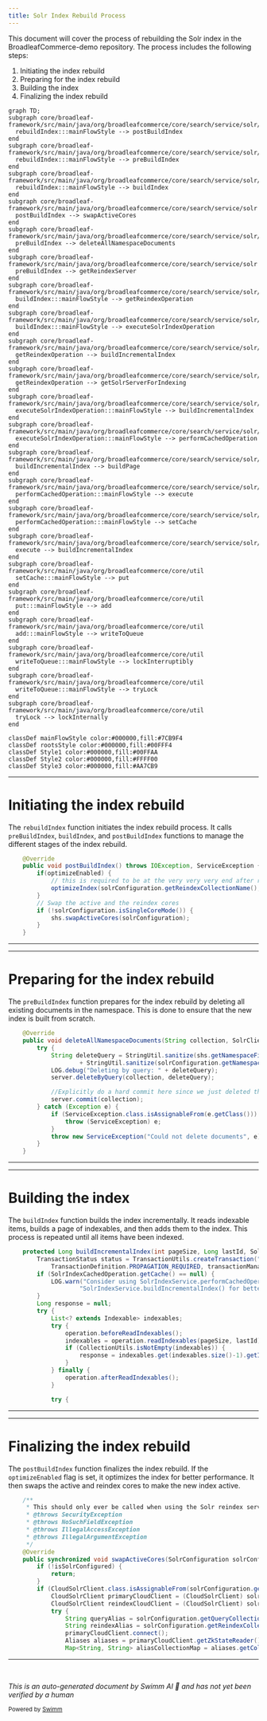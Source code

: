 ```yaml
---
title: Solr Index Rebuild Process
---
```

This document will cover the process of rebuilding the Solr index in the BroadleafCommerce-demo repository. The process includes the following steps:

1. Initiating the index rebuild
2. Preparing for the index rebuild
3. Building the index
4. Finalizing the index rebuild

```mermaid
graph TD;
subgraph core/broadleaf-framework/src/main/java/org/broadleafcommerce/core/search/service/solr/index
  rebuildIndex:::mainFlowStyle --> postBuildIndex
end
subgraph core/broadleaf-framework/src/main/java/org/broadleafcommerce/core/search/service/solr/index
  rebuildIndex:::mainFlowStyle --> preBuildIndex
end
subgraph core/broadleaf-framework/src/main/java/org/broadleafcommerce/core/search/service/solr/index
  rebuildIndex:::mainFlowStyle --> buildIndex
end
subgraph core/broadleaf-framework/src/main/java/org/broadleafcommerce/core/search/service/solr
  postBuildIndex --> swapActiveCores
end
subgraph core/broadleaf-framework/src/main/java/org/broadleafcommerce/core/search/service/solr/index
  preBuildIndex --> deleteAllNamespaceDocuments
end
subgraph core/broadleaf-framework/src/main/java/org/broadleafcommerce/core/search/service/solr
  preBuildIndex --> getReindexServer
end
subgraph core/broadleaf-framework/src/main/java/org/broadleafcommerce/core/search/service/solr/index
  buildIndex:::mainFlowStyle --> getReindexOperation
end
subgraph core/broadleaf-framework/src/main/java/org/broadleafcommerce/core/search/service/solr/index
  buildIndex:::mainFlowStyle --> executeSolrIndexOperation
end
subgraph core/broadleaf-framework/src/main/java/org/broadleafcommerce/core/search/service/solr/index
  getReindexOperation --> buildIncrementalIndex
end
subgraph core/broadleaf-framework/src/main/java/org/broadleafcommerce/core/search/service/solr/index
  getReindexOperation --> getSolrServerForIndexing
end
subgraph core/broadleaf-framework/src/main/java/org/broadleafcommerce/core/search/service/solr/index
  executeSolrIndexOperation:::mainFlowStyle --> buildIncrementalIndex
end
subgraph core/broadleaf-framework/src/main/java/org/broadleafcommerce/core/search/service/solr/index
  executeSolrIndexOperation:::mainFlowStyle --> performCachedOperation
end
subgraph core/broadleaf-framework/src/main/java/org/broadleafcommerce/core/search/service/solr/index
  buildIncrementalIndex --> buildPage
end
subgraph core/broadleaf-framework/src/main/java/org/broadleafcommerce/core/search/service/solr/index
  performCachedOperation:::mainFlowStyle --> execute
end
subgraph core/broadleaf-framework/src/main/java/org/broadleafcommerce/core/search/service/solr/index
  performCachedOperation:::mainFlowStyle --> setCache
end
subgraph core/broadleaf-framework/src/main/java/org/broadleafcommerce/core/search/service/solr/index
  execute --> buildIncrementalIndex
end
subgraph core/broadleaf-framework/src/main/java/org/broadleafcommerce/core/util
  setCache:::mainFlowStyle --> put
end
subgraph core/broadleaf-framework/src/main/java/org/broadleafcommerce/core/util
  put:::mainFlowStyle --> add
end
subgraph core/broadleaf-framework/src/main/java/org/broadleafcommerce/core/util
  add:::mainFlowStyle --> writeToQueue
end
subgraph core/broadleaf-framework/src/main/java/org/broadleafcommerce/core/util
  writeToQueue:::mainFlowStyle --> lockInterruptibly
end
subgraph core/broadleaf-framework/src/main/java/org/broadleafcommerce/core/util
  writeToQueue:::mainFlowStyle --> tryLock
end
subgraph core/broadleaf-framework/src/main/java/org/broadleafcommerce/core/util
  tryLock --> lockInternally
end

classDef mainFlowStyle color:#000000,fill:#7CB9F4
classDef rootsStyle color:#000000,fill:#00FFF4
classDef Style1 color:#000000,fill:#00FFAA
classDef Style2 color:#000000,fill:#FFFF00
classDef Style3 color:#000000,fill:#AA7CB9
```

<SwmSnippet path="/core/broadleaf-framework/src/main/java/org/broadleafcommerce/core/search/service/solr/index/SolrIndexServiceImpl.java" line="201">

---

# Initiating the index rebuild

The `rebuildIndex` function initiates the index rebuild process. It calls `preBuildIndex`, `buildIndex`, and `postBuildIndex` functions to manage the different stages of the index rebuild.

```java
    @Override
    public void postBuildIndex() throws IOException, ServiceException {
        if(optimizeEnabled) {
            // this is required to be at the very very very end after rebuilding the whole index
            optimizeIndex(solrConfiguration.getReindexCollectionName(), solrConfiguration.getReindexServer());
        }
        // Swap the active and the reindex cores
        if (!solrConfiguration.isSingleCoreMode()) {
            shs.swapActiveCores(solrConfiguration);
        }
    }
```

---

</SwmSnippet>

<SwmSnippet path="/core/broadleaf-framework/src/main/java/org/broadleafcommerce/core/search/service/solr/index/SolrIndexServiceImpl.java" line="333">

---

# Preparing for the index rebuild

The `preBuildIndex` function prepares for the index rebuild by deleting all existing documents in the namespace. This is done to ensure that the new index is built from scratch.

```java
    @Override
    public void deleteAllNamespaceDocuments(String collection, SolrClient server) throws ServiceException {
        try {
            String deleteQuery = StringUtil.sanitize(shs.getNamespaceFieldName()) + ":(\"" 
                    + StringUtil.sanitize(solrConfiguration.getNamespace()) + "\")";
            LOG.debug("Deleting by query: " + deleteQuery);
            server.deleteByQuery(collection, deleteQuery);

            //Explicitly do a hard commit here since we just deleted the entire index
            server.commit(collection);
        } catch (Exception e) {
            if (ServiceException.class.isAssignableFrom(e.getClass())) {
                throw (ServiceException) e;
            }
            throw new ServiceException("Could not delete documents", e);
        }
    }
```

---

</SwmSnippet>

<SwmSnippet path="/core/broadleaf-framework/src/main/java/org/broadleafcommerce/core/search/service/solr/index/SolrIndexServiceImpl.java" line="363">

---

# Building the index

The `buildIndex` function builds the index incrementally. It reads indexable items, builds a page of indexables, and then adds them to the index. This process is repeated until all items have been indexed.

```java
    protected Long buildIncrementalIndex(int pageSize, Long lastId, SolrIndexOperation operation) throws ServiceException {
        TransactionStatus status = TransactionUtils.createTransaction("readItemsToIndex",
            TransactionDefinition.PROPAGATION_REQUIRED, transactionManager, true);
        if (SolrIndexCachedOperation.getCache() == null) {
            LOG.warn("Consider using SolrIndexService.performCachedOperation() in combination with " +
                    "SolrIndexService.buildIncrementalIndex() for better caching performance during solr indexing");
        }
        Long response = null;
        try {
            List<? extends Indexable> indexables;
            try {
                operation.beforeReadIndexables();
                indexables = operation.readIndexables(pageSize, lastId);
                if (CollectionUtils.isNotEmpty(indexables)) {
                    response = indexables.get(indexables.size()-1).getId();
                }
            } finally {
                operation.afterReadIndexables();
            }

            try {
```

---

</SwmSnippet>

<SwmSnippet path="/core/broadleaf-framework/src/main/java/org/broadleafcommerce/core/search/service/solr/SolrHelperServiceImpl.java" line="153">

---

# Finalizing the index rebuild

The `postBuildIndex` function finalizes the index rebuild. If the `optimizeEnabled` flag is set, it optimizes the index for better performance. It then swaps the active and reindex cores to make the new index active.

```java
    /**
     * This should only ever be called when using the Solr reindex service to do a full reindex.
     * @throws SecurityException
     * @throws NoSuchFieldException
     * @throws IllegalAccessException
     * @throws IllegalArgumentException
     */
    @Override
    public synchronized void swapActiveCores(SolrConfiguration solrConfiguration) throws ServiceException {
        if (!isSolrConfigured) {
            return;
        }
        if (CloudSolrClient.class.isAssignableFrom(solrConfiguration.getServer().getClass()) && CloudSolrClient.class.isAssignableFrom(solrConfiguration.getReindexServer().getClass())) {
            CloudSolrClient primaryCloudClient = (CloudSolrClient) solrConfiguration.getServer();
            CloudSolrClient reindexCloudClient = (CloudSolrClient) solrConfiguration.getReindexServer();
            try {
                String queryAlias = solrConfiguration.getQueryCollectionName();
                String reindexAlias = solrConfiguration.getReindexCollectionName();
                primaryCloudClient.connect();
                Aliases aliases = primaryCloudClient.getZkStateReader().getAliases();
                Map<String, String> aliasCollectionMap = aliases.getCollectionAliasMap();
```

---

</SwmSnippet>

&nbsp;

*This is an auto-generated document by Swimm AI 🌊 and has not yet been verified by a human*

<SwmMeta version="3.0.0" repo-id="Z2l0aHViJTNBJTNBQnJvYWRsZWFmQ29tbWVyY2UtZGVtbyUzQSUzQWdpbGFkbmF2b3Q=" repo-name="BroadleafCommerce-demo" doc-type="flows"><sup>Powered by [Swimm](/)</sup></SwmMeta>
